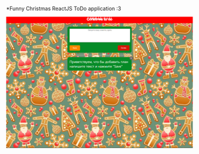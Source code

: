 *Funny Christmas ReactJS ToDo application :3

![preview](https://github.com/Mex133/Xmas-notes/raw/main/img/preview.png)